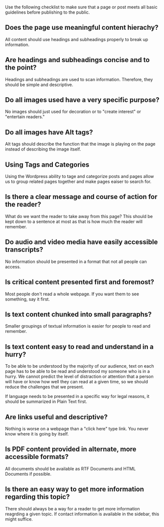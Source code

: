 Use the following checklist to make sure that a page or post meets all basic guidelines before publishing to the public.

## Does the page use meaningful content hierachy?

All content should use headings and subheadings properly to break up information.

## Are headings and subheadings concise and to the point?

Headings and subheadings are used to scan information. Therefore, they should be simple and descriptive.

## Do all images used have a very specific purpose?

No images should just used for decoration or to "create interest" or "entertain readers."
    
## Do all images have Alt tags?

Alt tags should describe the function that the image is playing on the page instead of describing the image itself.
    
## Using Tags and Categories

Using the Wordpress ability to tage and categorize posts and pages allow us to group related pages together and make pages eaiser to search for.
    
## Is there a clear message and course of action for the reader?

What do we want the reader to take away from this page? This should be kept down to a sentence at most as that is how much the reader will remember.
    
## Do audio and video media have easily accessible transcripts?

No information should be presented in a format that not all people can access.
    
## Is critical content presented first and foremost?

Most people don't read a whole webpage. If you want them to see something, say it first.

## Is text content chunked into small paragraphs?

Smaller groupings of textual information is easier for people to read and remember.
    
## Is text content easy to read and understand in a hurry?

To be able to be understood by the majority of our audience, text on each page has to be able to be read and understood my someone who is in a hurry. We cannot predict the level of distraction or attention that a person will have or know how well they can read at a given time, so we should reduce the challenges that we present.
        
If language needs to be presented in a specific way for legal reasons, it should be summarized in Plain Text first.

## Are links useful and descriptive?

Nothing is worse on a webpage than a "click here" type link. You never know where it is going by itself.

## Is PDF content provided in alternate, more accessible formats?

All documents should be available as RTF Documents and HTML Documents if possible.

## Is there an easy way to get more information regarding this topic?

There should always be a way for a reader to get more information reagrding a given topic. If contact information is available in the sidebar, this might suffice.